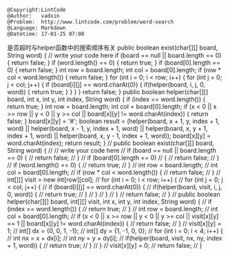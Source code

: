 ```
@Copyright:LintCode
@Author:   vadxin
@Problem:  http://www.lintcode.com/problem/word-search
@Language: Markdown
@Datetime: 17-01-25 07:08
```

是否超时与helper函数中的搜索顺序有关
public boolean exist(char[][] board, String word) {
        // write your code here
        if (board == null || board.length == 0) {
            return false;
        }
        if (word.length() == 0) {
                return true;
        }
        if (board[0].length == 0) 
        {
            return false;
        }
        int row = board.length;
        int col = board[0].length;
        if (row * col < word.length()) {
            return false;
        }
        for (int i = 0; i < row; i++) {
            for (int j = 0; j < col; j++) {
                if (board[i][j] == word.charAt(0)) {
                    if(helper(board, i, j, 0, word)) {
                        return true;
                    }
                }
            }
        }
        return false;
    }
    public boolean helper(char[][] board, int x, int y, int index, String word) {
        if (index == word.length()) {
            return true;
        }
        int row = board.length;
        int col = board[0].length;
        if (x < 0 || x >= row || y < 0 || y >= col || board[x][y] != word.charAt(index)) {
            return false;
        }
        board[x][y] = '#';
        boolean result = (helper(board, x + 1, y, index + 1, word) || helper(board, x - 1, y, index + 1, word) || helper(board, x, y + 1, index + 1, word) || helper(board, x, y - 1, index + 1, word));
        board[x][y] = word.charAt(index);
        return result;
    }
    //     public boolean exist(char[][] board, String word) {
    //     // write your code here
    //     if (board == null || board.length == 0) {
    //         return false;
    //     }
    //     if (board[0].length == 0) 
    //     {
    //         return false;
    //     }
    //     if (word.length() == 0) {
    //         return true;
    //     }
    //     int row = board.length;
    //     int col = board[0].length;
    //     if (row * col < word.length()) {
    //         return false;
    //     }
    //     int[][] visit = new int[row][col];
    //     for (int i = 0; i < row; i++) {
    //         for (int j = 0; j < col; j++) {
    //             if (board[i][j] == word.charAt(0)) {
    //                 if(helper(board, visit, i, j, 0, word)) {
    //                     return true;
    //                 }
    //             }
    //         }
    //     }
    //     return false;
    // }
    // public boolean helper(char[][] board, int[][] visit, int x, int y, int index, String word) {
    //     if (index == word.length()) {
    //         return true;
    //     }
    //     int row = board.length;
    //     int col = board[0].length;
    //     if (x < 0 || x >= row || y < 0 || y >= col || visit[x][y] == 1 || board[x][y] != word.charAt(index)) {
    //         return false;
    //     }
    //     visit[x][y] = 1;
    //     int[] dx = {0, 0, 1, -1};
    //     int[] dy = {1, -1, 0, 0};
    //     for (int i = 0; i < 4; i++) {
    //         int nx = x + dx[i];
    //         int ny = y + dy[i];
    //         if(helper(board, visit, nx, ny, index + 1, word)) {
    //             return true;
    //         }
    //     }
    //     visit[x][y] = 0;
    //     return false;
    // }